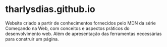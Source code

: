 # tharlysdias.github.io
Website criado a partir de conhecimentos fornecidos pelo MDN da série Começando na Web, com conceitos e aspectos práticos do desenvolvimento web. Além de apresentação das ferramentas necessárias para construir um página.
